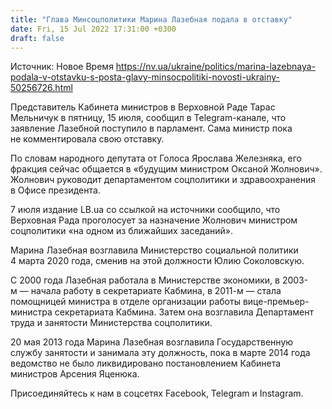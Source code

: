 ```yaml
---
title: "Глава Минсоцполитики Марина Лазебная подала в отставку"
date: Fri, 15 Jul 2022 17:31:00 +0300
draft: false
---
```

Источник: Новое Время https://nv.ua/ukraine/politics/marina-lazebnaya-podala-v-otstavku-s-posta-glavy-minsocpolitiki-novosti-ukrainy-50256726.html


Представитель Кабинета министров в Верховной Раде Тарас Мельничук в пятницу, 15 июля, сообщил в Telegram-канале, что заявление Лазебной поступило в парламент. Сама министр пока не комментировала свою отставку.

По словам народного депутата от Голоса Ярослава Железняка, его фракция сейчас общается в «будущим министром Оксаной Жолнович». Жолнович руководит департаментом соцполитики и здравоохранения в Офисе президента.

7 июля издание LB.ua со ссылкой на источники сообщило, что Верховная Рада проголосует за назначение Жолнович министром соцполитики «на одном из ближайших заседаний».

Марина Лазебная возглавила Министерство социальной политики 4 марта 2020 года, сменив на этой должности Юлию Соколовскую.

С 2000 года Лазебная работала в Министерстве экономики, в 2003-м — начала работу в секретариате Кабмина, в 2011-м — стала помощницей министра в отделе организации работы вице-премьер-министра секретариата Кабмина. Затем она возглавила Департамент труда и занятости Министерства соцполитики.

20 мая 2013 года Марина Лазебная возглавила Государственную службу занятости и занимала эту должность, пока в марте 2014 года ведомство не было ликвидировано постановлением Кабинета министров Арсения Яценюка.

Присоединяйтесь к нам в соцсетях Facebook, Telegram и Instagram.
